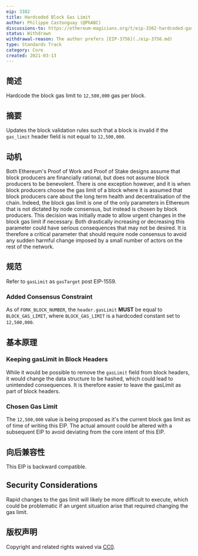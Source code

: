 ```yaml
---
eip: 3382
title: Hardcoded Block Gas Limit
author: Philippe Castonguay (@PhABC)
discussions-to: https://ethereum-magicians.org/t/eip-3382-hardcoded-gas-limit
status: Withdrawn
withdrawal-reason: The author prefers [EIP-3756](./eip-3756.md)
type: Standards Track
category: Core
created: 2021-03-13
---
```


## 简述

Hardcode the block gas limit to `12,500,000` gas per block.

## 摘要

Updates the block validation rules such that a block is invalid if the `gas_limit` header field is not equal to `12,500,000`.

## 动机

Both Ethereum's Proof of Work and Proof of Stake designs assume that block producers are financially rational, but does not assume block producers to be benevolent. There is one exception however, and it is when block producers choose the gas limit of a block where it is assumed that block producers care about the long term health and decentralisation of the chain. Indeed, the block gas limit is one of the only parameters in Ethereum that is not dictated by node consensus, but instead is chosen by block producers. This decision was initially made to allow urgent changes in the block gas limit if necessary. Both drastically increasing or decreasing this parameter could have serious consequences that may not be desired. It is therefore a critical parameter that should require node consensus to avoid any sudden harmful change imposed by a small number of actors on the rest of the network.

## 规范
Refer to `gasLimit` as `gasTarget` post EIP-1559.

### Added Consensus Constraint

As of `FORK_BLOCK_NUMBER`, the `header.gasLimit` **MUST** be equal to `BLOCK_GAS_LIMIT`, where `BLOCK_GAS_LIMIT` is a hardcoded constant set to `12,500,000`.

## 基本原理

### Keeping gasLimit in Block Headers

While it would be possible to remove the `gasLimit` field from block headers, it would change the data structure to be hashed, which could lead to unintended consequences. It is therefore easier to leave the gasLimit as part of block headers.

### Chosen Gas Limit

The `12,500,000` value is being proposed as it's the current block gas limit as of time of writing this EIP. The actual amount could be altered with a subsequent EIP to avoid deviating from the core intent of this EIP.

## 向后兼容性

This EIP is backward compatible.

## Security Considerations
Rapid changes to the gas limit will likely be more difficult to execute, which could be problematic if an urgent situation arise that required changing the gas limit.

## 版权声明

Copyright and related rights waived via [CC0](../LICENSE.md).
